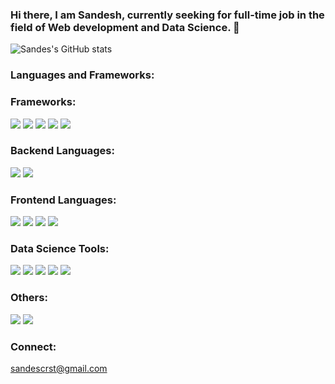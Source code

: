 ### Hi there, I am Sandesh, currently seeking for full-time job in the field of Web development and Data Science. 👋
![Sandes's GitHub stats](https://github-readme-stats.vercel.app/api?username=sandescrst&show_icons=true&theme=aqua)


### Languages and Frameworks:
### Frameworks:
![](https://img.shields.io/badge/tools-Vscode-informational?style=flat&logo=visualstudiocode&logoColor=white&color=2bbc8a)
![](https://img.shields.io/badge/framework-Django-informational?style=flat&logo=django&logoColor=white&color=2bbc8a)
![](https://img.shields.io/badge/framework-Nextjs-informational?style=flat&logo=next.js&logoColor=white&color=2bbc8a)
![](https://img.shields.io/badge/framework-React-informational?style=flat&logo=react&logoColor=white&color=2bbc8a)
 ![](https://img.shields.io/badge/framework-RestAPI-informational?style=flat&logo=fastapi&logoColor=white&color=2bbc8a)
 

### Backend Languages:
 ![](https://img.shields.io/badge/code-Python-informational?style=flat&logo=python&logoColor=white&color=2bbc8a)
 ![](https://img.shields.io/badge/code-CSharp-informational?style=flat&logo=Csharp&logoColor=white&color=2bbc8a)
 
### Frontend Languages:
 ![](https://img.shields.io/badge/code-Javascript-informational?style=flat&logo=javascript&logoColor=white&color=2bbc8a)
 ![](https://img.shields.io/badge/code-HTML-informational?style=flat&logo=html5&logoColor=white&color=2bbc8a)
 ![](https://img.shields.io/badge/code-CSS-informational?style=flat&logo=css3&logoColor=white&color=2bbc8a)
 ![](https://img.shields.io/badge/code-SASS-informational?style=flat&logo=sass&logoColor=white&color=2bbc8a)
 
 ### Data Science Tools:
  ![](https://img.shields.io/badge/tools-Pandas-informational?style=flat&logo=pandas&logoColor=white&color=2bbc8a)
  ![](https://img.shields.io/badge/tools-Scikit-learn-informational?style=flat&logo=scikit-learn&logoColor=white&color=2bbc8a)
  ![](https://img.shields.io/badge/tools-Matplotlib-informational?style=flat&logo=sass&logoColor=white&color=2bbc8a)
  ![](https://img.shields.io/badge/tools-SAS-informational?style=flat&logo=sas&logoColor=white&color=2bbc8a)
  ![](https://img.shields.io/badge/code-Tableau-informational?style=flat&logo=tableau&logoColor=white&color=2bbc8a)
  
  ### Others:
   ![](https://img.shields.io/badge/code-GitHub-informational?style=flat&logo=github&logoColor=white&color=2bbc8a)
  ![](https://img.shields.io/badge/code-GitLab-informational?style=flat&logo=gitlab&logoColor=white&color=2bbc8a)
 

 ### Connect:
 sandescrst@gmail.com



<!--
**sandescrst/sandescrst** is a ✨ _special_ ✨ repository because its `README.md` (this file) appears on your GitHub profile.



Here are some ideas to get you started:

- 🔭 I’m currently working on ...
- 🌱 I’m currently learning ...
- 👯 I’m looking to collaborate on ...
- 🤔 I’m looking for help with ...
- 💬 Ask me about ...
- 📫 How to reach me: ...
- 😄 Pronouns: ...
- ⚡ Fun fact: ...
-->
